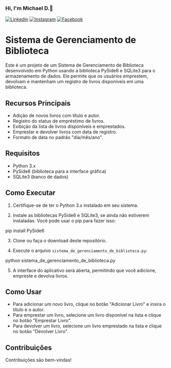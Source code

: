 ### Hi, I'm Michael D.🤙

[![Linkedin](https://img.shields.io/badge/LinkedIn-0077B5?style=for-the-badge&logo=linkedin&logoColor=white)](https://www.linkedin.com/in/michael-douglas-640a11180/)
[![Instagram](https://img.shields.io/badge/Instagram-E4405F?style=for-the-badge&logo=instagram&logoColor=white)](https://www.instagram.com/michael.douglaspdl/)
[![Facebook](https://img.shields.io/badge/Facebook-1877F2?style=for-the-badge&logo=facebook&logoColor=white)](https://web.facebook.com/MikeeD.Cloud9/)

# Sistema de Gerenciamento de Biblioteca

Este é um projeto de um Sistema de Gerenciamento de Biblioteca desenvolvido em Python usando a biblioteca PySide6 e SQLite3 para o armazenamento de dados. Ele permite que os usuários emprestem, devolvam e mantenham um registro de livros disponíveis em uma biblioteca.

## Recursos Principais

- Adição de novos livros com título e autor.
- Registro do status de empréstimo de livros.
- Exibição da lista de livros disponíveis e emprestados.
- Emprestar e devolver livros com data de registro.
- Formato de data no padrão "dia/mês/ano".

## Requisitos

- Python 3.x
- PySide6 (biblioteca para a interface gráfica)
- SQLite3 (banco de dados)

## Como Executar

1. Certifique-se de ter o Python 3.x instalado em seu sistema.

2. Instale as bibliotecas PySide6 e SQLite3, se ainda não estiverem instaladas. Você pode usar o pip para fazer isso:

pip install PySide6


3. Clone ou faça o download deste repositório.

4. Execute o arquivo `sistema_de_gerenciamento_de_biblioteca.py`:


python sistema_de_gerenciamento_de_biblioteca.py


5. A interface do aplicativo será aberta, permitindo que você adicione, empreste e devolva livros.

## Como Usar

- Para adicionar um novo livro, clique no botão "Adicionar Livro" e insira o título e o autor.
- Para emprestar um livro, selecione um livro disponível na lista e clique no botão "Emprestar Livro".
- Para devolver um livro, selecione um livro emprestado na lista e clique no botão "Devolver Livro".

## Contribuições

Contribuições são bem-vindas!
